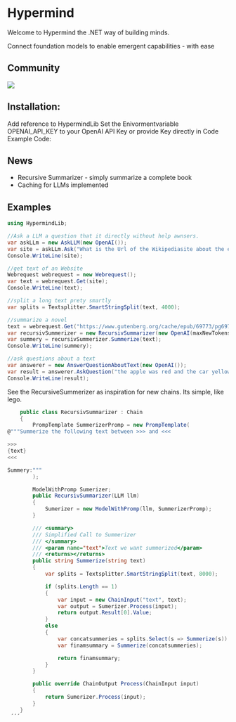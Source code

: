 # Hypermind
Welcome to Hypermind the .NET way of building minds.

Connect foundation models to enable emergent capabilities - with ease

## Community 

[![](https://dcbadge.vercel.app/api/server/6teaRCtD?style=flat)](https://discord.gg/6teaRCtD)
##  Installation: 
Add reference to HypermindLib
 Set the Enivormentvariable OPENAI_API_KEY to your OpenAI API Key or provide Key directly in Code
Example Code:

## News
* Recursive Summarizer - simply summarize a complete book
* Caching for LLMs implemented

## Examples

```csharp
using HypermindLib;

//Ask a LLM a question that it directly without help awnsers.
var askLLm = new AskLLM(new OpenAI());
var site = askLLm.Ask("What is the Url of the Wikipediasite about the element gold?");
Console.WriteLine(site);

//get text of an Website
Webrequest webrequest = new Webrequest();
var text = webrequest.Get(site);
Console.WriteLine(text);

//split a long text prety smartly
var splits = Textsplitter.SmartStringSplit(text, 4000);

//summarize a novel
text = webrequest.Get("https://www.gutenberg.org/cache/epub/69773/pg69773-images.html");
var recursivSummerizer = new RecursivSummarizer(new OpenAI(maxNewTokens:500));
var summery = recursivSummerizer.Summerize(text);
Console.WriteLine(summery);

//ask questions about a text
var answerer = new AnswerQuestionAboutText(new OpenAI());
var result = answerer.AskQuestion("the apple was red and the car yellow","what color was the apple?");
Console.WriteLine(result);

```

See the RecursiveSummerizer as inspiration for new chains. Its simple, like lego.

```csharp
    public class RecursivSummarizer : Chain
    {
        PrompTemplate SummerizerPromp = new PrompTemplate(
@"""Summerize the following text between >>> and <<< 

>>>
{text}
<<<

Summery:"""
        );

        ModelWithPromp Sumerizer;
        public RecursivSummarizer(LLM llm)
        {
            Sumerizer = new ModelWithPromp(llm, SummerizerPromp);
        }

        /// <summary>
        /// Simplified Call to Summerizer
        /// </summary>
        /// <param name="text">Text we want summerized</param>
        /// <returns></returns>
        public string Summerize(string text)
        {
            var splits = Textsplitter.SmartStringSplit(text, 8000);

            if (splits.Length == 1)
            {
                var input = new ChainInput("text", text);
                var output = Sumerizer.Process(input);
                return output.Result[0].Value;
            }
            else
            {
                var concatsummeries = splits.Select(s => Summerize(s)).Aggregate("", (current, next) => { return current +" "+ next; });
                var finamsummary = Summerize(concatsummeries);

                return finamsummary;
            }
        }

        public override ChainOutput Process(ChainInput input)
        {
            return Sumerizer.Process(input);
        }
    }
 ´´´
 
